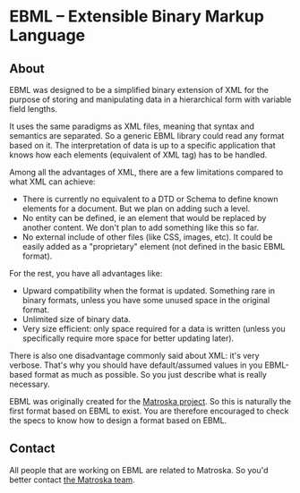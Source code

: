 # EBML – Extensible Binary Markup Language

## About

EBML was designed to be a simplified binary extension of XML for the
purpose of storing and manipulating data in a hierarchical form with
variable field lengths.

It uses the same paradigms as XML files, meaning that syntax and
semantics are separated. So a generic EBML library could read any
format based on it. The interpretation of data is up to a specific
application that knows how each elements (equivalent of XML tag) has
to be handled.

Among all the advantages of XML, there are a few limitations compared
to what XML can achieve:

- There is currently no equivalent to a DTD or Schema to define known
  elements for a document. But we plan on adding such a level.
- No entity can be defined, ie an element that would be replaced by
  another content. We don't plan to add something like this so far.
- No external include of other files (like CSS, images, etc). It could
  be easily added as a "proprietary" element (not defined in the basic
  EBML format).

For the rest, you have all advantages like:

- Upward compatibility when the format is updated. Something rare in
  binary formats, unless you have some unused space in the original
  format.
- Unlimited size of binary data.
- Very size efficient: only space required for a data is written
  (unless you specifically require more space for better updating
  later).

There is also one disadvantage commonly said about XML: it's very
verbose. That's why you should have default/assumed values in you
EBML-based format as much as possible. So you just describe what is
really necessary.

EBML was originally created for the
[Matroska project](https://www.matroska.org/). So this is naturally the
first format based on EBML to exist. You are therefore encouraged to
check the specs to know how to design a format based on EBML.

## Contact

All people that are working on EBML are related to Matroska. So you'd
better contact
[the Matroska team](https://www.matroska.org/contact/index.html).
